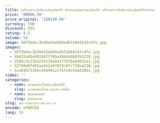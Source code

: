 ```yaml
---
title: เครื่องตรวจจับขีดจํากัดจุลินทรีย์ ตัวกรองเมมเบรนจุลินทรีย์ เครื่องตรวจจับขีดจํากัดจุลินทรีย์อัจฉริยะ
price: '90096.70'
price_original: '120128.94'
currency: THB
discount: 25%
rating: 4.5
volume: 54
image: S075bdec3b36e42ebb9a4b310441d3c4fo.jpg
images:
  - S075bdec3b36e42ebb9a4b310441d3c4fo.jpg
  - Sb833a45e992047ff89a304da9b67b222O.jpg
  - S5d5c3c51b42f4176a942775fbebd031eI.jpg
  - S2760a0f405aa4e2a97874c97c720ea21B.jpg
  - Scab96712b0cd4d90a2c7b7e4c54ad18bx.jpg
video: ''
categories:
  - name: ความแปลกใหม่และพิเศษใช้
    slug: ความแปลกใหม-และพ-เศษใช
  - name: ชุดคอสเพลย์
    slug: ดคอสเพลย
slug: เคร-องตรวจจ-บข-ดจ-าก
encode: oFWDCE8
lang: th
---
```

  